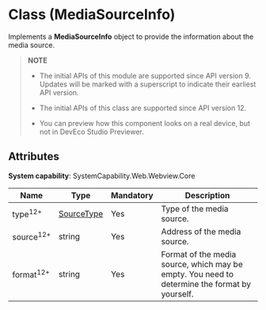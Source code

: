 # Class (MediaSourceInfo)

Implements a **MediaSourceInfo** object to provide the information about the media source.

> **NOTE**
>
> - The initial APIs of this module are supported since API version 9. Updates will be marked with a superscript to indicate their earliest API version.
>
> - The initial APIs of this class are supported since API version 12.
>
> - You can preview how this component looks on a real device, but not in DevEco Studio Previewer.

## Attributes

**System capability**: SystemCapability.Web.Webview.Core

| Name| Type| Mandatory| Description|
|------|------|------|------|
| type<sup>12+</sup> | [SourceType](./arkts-apis-webview-e.md#sourcetype12) | Yes| Type of the media source.|
| source<sup>12+</sup> | string | Yes| Address of the media source.|
| format<sup>12+</sup> | string | Yes| Format of the media source, which may be empty. You need to determine the format by yourself.|

